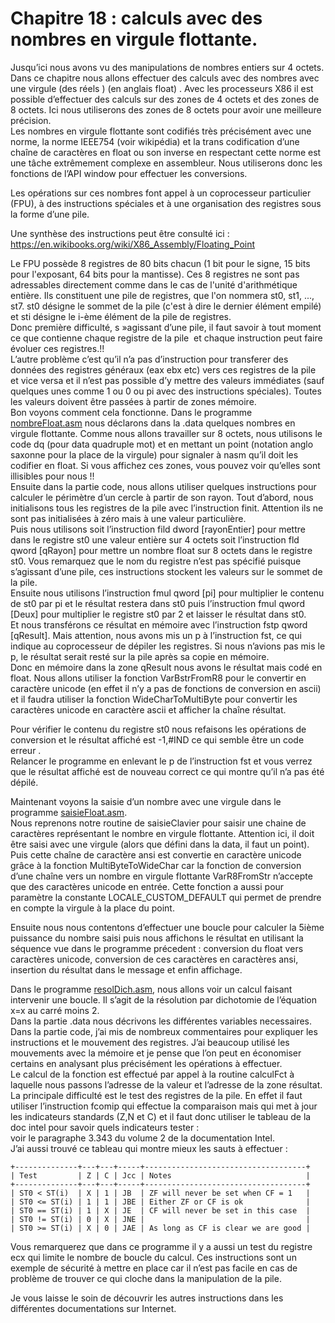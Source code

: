 # Chapitre 18 : calculs avec des nombres en virgule flottante.

Jusqu’ici nous avons vu des manipulations de nombres entiers sur 4 octets. Dans ce chapitre nous allons effectuer des calculs avec des nombres avec une virgule (des réels ) (en anglais float) . Avec les processeurs X86 il est possible d’effectuer des calculs sur des zones de 4 octets et des zones de 8 octets. Ici nous utiliserons des zones de 8 octets pour avoir une meilleure précision. <br>
Les nombres en virgule flottante sont codifiés très précisément avec une norme, la norme IEEE754 (voir wikipédia) et la trans codification d’une chaîne de caractères en float ou son inverse en respectant cette norme est une tâche extrêmement complexe en assembleur. Nous utiliserons donc les fonctions de l’API window pour effectuer les conversions.<br>

Les opérations sur ces nombres font appel à un coprocesseur particulier (FPU), à des instructions spéciales et à une organisation des registres sous la forme d’une pile. 

Une synthèse des instructions peut être consulté ici : https://en.wikibooks.org/wiki/X86_Assembly/Floating_Point

Le FPU possède 8 registres de 80 bits chacun (1 bit pour le signe, 15 bits pour l'exposant, 64 bits pour la mantisse). Ces 8 registres ne sont pas adressables directement comme dans le cas de l'unité d'arithmétique entière. Ils constituent une pile de registres, que l'on nommera st0, st1, ..., st7. st0 désigne le sommet de la pile (c'est à dire le dernier élément empilé) et sti désigne le i-ème élément de la pile de registres. <br>
Donc première difficulté, s »agissant d’une pile, il faut savoir à tout moment ce que contienne chaque registre de la pile  et chaque instruction peut faire évoluer ces registres.!! <br>
L’autre problème c’est qu’il n’a pas d’instruction pour transferer des données des registres généraux (eax ebx etc)  vers ces registres de la pile et vice versa et il n’est pas possible d’y mettre des valeurs immédiates (sauf quelques unes comme 1 ou 0 ou pi avec des instructions spéciales). Toutes les valeurs doivent être passées à partir de zones mémoire.<br> 
Bon voyons comment cela fonctionne. Dans le programme [nombreFloat.asm](https://github.com/vincentARM/AssemblyX86Windows32/blob/main/Chapitre018/nombreFloat.asm) nous déclarons dans la .data quelques nombres en virgule flottante. Comme nous allons travailler sur 8 octets, nous utilisons le code dq (pour data quadruple  mot) et en mettant un point (notation anglo saxonne pour la place de la virgule) pour signaler à nasm qu’il doit les codifier en float. Si vous affichez ces zones, vous pouvez voir qu’elles sont illisibles pour nous !! <br>
Ensuite dans la partie code, nous allons utiliser quelques instructions pour calculer le périmètre d’un cercle à partir de son rayon. Tout d’abord, nous initialisons tous les registres de la pile avec l’instruction finit. Attention ils ne sont pas initialisées à zéro mais à une valeur particulière.<br>
Puis nous utilisons soit l’instruction fild dword [rayonEntier] pour mettre dans le registre st0 une valeur entière sur 4 octets soit l’instruction fld qword [qRayon] pour mettre un nombre float sur 8 octets dans le registre st0. Vous remarquez que le nom du registre n’est pas spécifié puisque s’agissant d’une pile, ces instructions stockent les valeurs sur le sommet de la pile.<br>
Ensuite nous utilisons l’instruction fmul qword [pi] pour multiplier le contenu de st0 par pi  et le résultat restera dans st0 puis l’instruction fmul qword [Deux] pour multiplier le registre st0 par 2 et laisser le résultat dans st0.<br>
Et nous transférons ce résultat en mémoire avec l’instruction fstp qword [qResult]. Mais attention, nous avons mis un p à l’instruction fst, ce qui indique au coprocesseur de dépiler les registres. Si nous n’avions pas mis le p, le résultat serait resté sur la pile après sa copie en mémoire.<br>
Donc en mémoire dans la zone qResult nous avons le résultat mais codé en float. Nous allons utiliser la fonction VarBstrFromR8 pour le convertir en caractère unicode (en effet il n’y a pas de fonctions de conversion en ascii) et il faudra utiliser la fonction WideCharToMultiByte pour convertir les caractères unicode en caractère ascii et afficher la chaîne résultat.

Pour vérifier le contenu du registre st0 nous refaisons les opérations de conversion et le résultat affiché est -1,#IND ce qui semble être un code erreur .<br>
Relancer le programme en enlevant le p de l’instruction fst et vous verrez que le résultat affiché est de nouveau correct ce qui montre qu’il n’a pas été dépilé.<br>

Maintenant voyons la saisie d’un nombre avec une virgule  dans le programme [saisieFloat.asm](https://github.com/vincentARM/AssemblyX86Windows32/blob/main/Chapitre018/saisieFloat.asm). <br>
Nous reprenons notre routine de saisieClavier pour saisir une chaine de caractères représentant le nombre en virgule flottante. Attention ici, il doit être saisi avec une virgule (alors que défini dans la data, il faut un point). Puis cette chaîne de caractère ansi est convertie en caractère unicode grâce à la fonction MultiByteToWideChar car la fonction de conversion d’une chaîne vers un nombre en virgule flottante VarR8FromStr n’accepte que des caractères unicode en entrée. Cette fonction a aussi pour paramètre la constante LOCALE_CUSTOM_DEFAULT qui permet de prendre en compte la virgule à la place du point.<br>

Ensuite nous nous contentons d’effectuer une boucle pour calculer la 5ième puissance du nombre saisi puis nous affichons le résultat en utilisant la séquence vue dans le programme précedent : conversion du float vers caractères unicode, conversion de ces caractères en caractères ansi, insertion du résultat dans le message et enfin affichage.<br>

Dans le programme [resolDich.asm](https://github.com/vincentARM/AssemblyX86Windows32/blob/main/Chapitre018/resolDich.asm), nous allons voir un calcul faisant intervenir une boucle. Il s’agit de la résolution par dichotomie de l’équation x=x au carré moins 2. <br>
Dans la partie .data nous décrivons les différentes variables necessaires. Dans la partie code, j’ai mis de nombreux commentaires pour expliquer les instructions et le mouvement des registres. J’ai beaucoup utilisé les mouvements avec la mémoire et je pense que l’on peut en économiser certains en analysant plus précisément les opérations à effectuer. <br>
Le calcul de la fonction est effectué par appel à la routine calculFct à laquelle nous passons l’adresse de la valeur et l’adresse de la zone résultat. <br>
La principale difficulté est le test des registres de la pile. En effet il faut utiliser l’instruction fcomip qui effectue la comparaison mais qui met à jour les indicateurs standards (Z,N et C) et il faut donc utiliser le tableau de la doc intel pour savoir quels indicateurs tester : <br>
voir le paragraphe 3.343 du volume 2 de la documentation Intel. <br>
J’ai aussi trouvé ce tableau qui montre mieux les sauts à effectuer :<br>
```
+--------------+---+---+-----+------------------------------------+
| Test         | Z | C | Jcc | Notes                              |
+--------------+---+---+-----+------------------------------------+
| ST0 < ST(i)  | X | 1 | JB  | ZF will never be set when CF = 1   |
| ST0 <= ST(i) | 1 | 1 | JBE | Either ZF or CF is ok              |
| ST0 == ST(i) | 1 | X | JE  | CF will never be set in this case  |
| ST0 != ST(i) | 0 | X | JNE |                                    |
| ST0 >= ST(i) | X | 0 | JAE | As long as CF is clear we are good |
```

Vous remarquerez que dans ce programme il y a aussi un test du registre ecx  qui limite le nombre de boucle du calcul. Ces instructions sont un exemple de sécurité à mettre en place car il n’est pas facile en cas de problème de trouver ce qui cloche dans la manipulation de la pile. <br>

Je vous laisse le soin de découvrir les autres instructions dans les différentes documentations sur Internet.<br>


